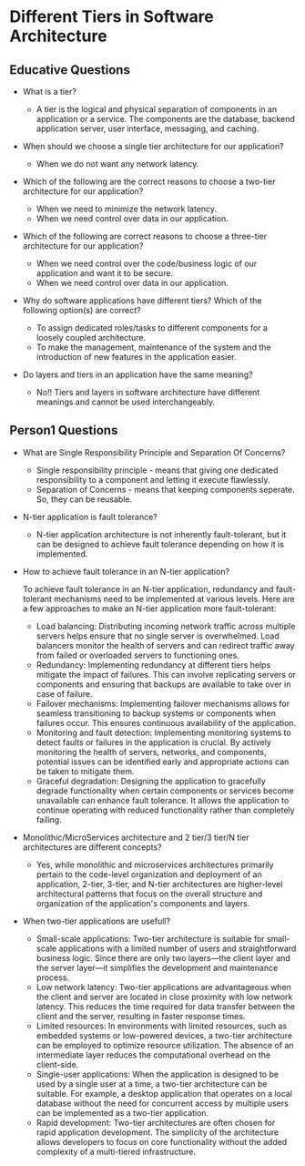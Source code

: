 # Different Tiers in Software Architecture

## Educative Questions

* What is a tier?

	* A tier is the logical and physical separation of components in an application or a service. The components are the database, backend application server, user interface, messaging, and caching.

* When should we choose a single tier architecture for our application?

	* When we do not want any network latency.

* Which of the following are the correct reasons to choose a two-tier architecture for our application?

	* When we need to minimize the network latency.
	* When we need control over data in our application.

* Which of the following are correct reasons to choose a three-tier architecture for our application?

	* When we need control over the code/business logic of our application and want it to be secure.
	* When we need control over data in our application.

* Why do software applications have different tiers? Which of the following option(s) are correct?

	* To assign dedicated roles/tasks to different components for a loosely coupled architecture.
	* To make the management, maintenance of the system and the introduction of new features in the application easier.

* Do layers and tiers in an application have the same meaning?

	* No!! Tiers and layers in software architecture have different meanings and cannot be used interchangeably.

## Person1 Questions

* What are Single Responsibility Principle and Separation Of Concerns?
	* Single responsibility principle - means that giving one dedicated responsibility to a component and letting it execute flawlessly.
	* Separation of Concerns - means that keeping components seperate. So, they can be reusable.

* N-tier application is fault tolerance? 
	
	* N-tier application architecture is not inherently fault-tolerant, but it can be designed to achieve fault tolerance depending on how it is implemented.

* How to achieve fault tolerance in an N-tier application?
	
	To achieve fault tolerance in an N-tier application, redundancy and fault-tolerant mechanisms need to be implemented at various levels. Here are a few approaches to make an N-tier application more fault-tolerant:
	* Load balancing: Distributing incoming network traffic across multiple servers helps ensure that no single server is overwhelmed. Load balancers monitor the health of servers and can redirect traffic away from failed or overloaded servers to functioning ones.
	* Redundancy: Implementing redundancy at different tiers helps mitigate the impact of failures. This can involve replicating servers or components and ensuring that backups are available to take over in case of failure.
	* Failover mechanisms: Implementing failover mechanisms allows for seamless transitioning to backup systems or components when failures occur. This ensures continuous availability of the application.
	* Monitoring and fault detection: Implementing monitoring systems to detect faults or failures in the application is crucial. By actively monitoring the health of servers, networks, and components, potential issues can be identified early and appropriate actions can be taken to mitigate them.
	* Graceful degradation: Designing the application to gracefully degrade functionality when certain components or services become unavailable can enhance fault tolerance. It allows the application to continue operating with reduced functionality rather than completely failing.

* Monolithic/MicroServices architecture and 2 tier/3 tier/N tier architectures are different concepts?
	* Yes, while monolithic and microservices architectures primarily pertain to the code-level organization and deployment of an application, 2-tier, 3-tier, and N-tier architectures are higher-level architectural patterns that focus on the overall structure and organization of the application's components and layers.

* When two-tier applications are usefull?
	* Small-scale applications: Two-tier architecture is suitable for small-scale applications with a limited number of users and straightforward business logic. Since there are only two layers—the client layer and the server layer—it simplifies the development and maintenance process.
	* Low network latency: Two-tier applications are advantageous when the client and server are located in close proximity with low network latency. This reduces the time required for data transfer between the client and the server, resulting in faster response times.
	* Limited resources: In environments with limited resources, such as embedded systems or low-powered devices, a two-tier architecture can be employed to optimize resource utilization. The absence of an intermediate layer reduces the computational overhead on the client-side.
	* Single-user applications: When the application is designed to be used by a single user at a time, a two-tier architecture can be suitable. For example, a desktop application that operates on a local database without the need for concurrent access by multiple users can be implemented as a two-tier application.
	* Rapid development: Two-tier architectures are often chosen for rapid application development. The simplicity of the architecture allows developers to focus on core functionality without the added complexity of a multi-tiered infrastructure.